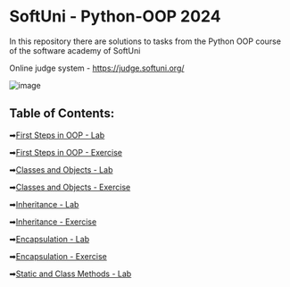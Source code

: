 # SoftUni - Python-OOP 2024
In this repository there are solutions to tasks from the Python OOP course of the software academy of SoftUni

Online judge system - https://judge.softuni.org/ 

![image](https://user-images.githubusercontent.com/68993494/185683680-bcfefe65-88fb-4192-b0b2-ff9130c39487.png)

## Table of Contents:

➡[First Steps in OOP - Lab](https://github.com/GeorgiDN/Python-OOP/tree/main/First%20Steps%20in%20OOP%20-%20Lab)

➡[First Steps in OOP - Exercise](https://github.com/GeorgiDN/Python-OOP/tree/main/First%20Steps%20in%20OOP%20-%20%20Exercise)

➡[Classes and Objects - Lab](https://github.com/GeorgiDN/Python-OOP/tree/main/Classes%20and%20Objects%20-%20Lab)

➡[Classes and Objects - Exercise](https://github.com/GeorgiDN/Python-OOP/tree/main/Classes%20and%20Objects%20-%20Exercise)

➡[Inheritance - Lab](https://github.com/GeorgiDN/Python-OOP/tree/main/Inheritance%20-%20Lab)

➡[Inheritance - Exercise](https://github.com/GeorgiDN/Python-OOP/tree/main/Inheritance%20-%20Exercise)

➡[Encapsulation - Lab](https://github.com/GeorgiDN/Python-OOP/tree/main/Encapsulation%20-%20Lab)

➡[Encapsulation - Exercise](https://github.com/GeorgiDN/Python-OOP/tree/main/Encapsulation%20-%20Exercise)

➡[Static and Class Methods - Lab](https://github.com/GeorgiDN/Python-OOP/tree/main/Static%20and%20Class%20Methods%20-%20Lab)
